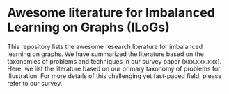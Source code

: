 # Awesome literature for Imbalanced Learning on Graphs (ILoGs)
This repository lists the awesome research literature for imbalanced learning on graphs. We have summarized the literature based on the taxonomies of problems and techniques in our survey paper (xxx.xxx.xxx). Here, we list the literature based on our primary taxonomy of problems for illustration. For more details of this challenging yet fast-paced field, please refer to our survey.

